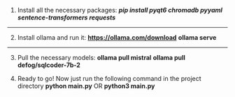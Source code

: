 1. Install all the necessary packages:
***pip install pyqt6 chromadb pyyaml sentence-transformers requests***
---
2. Install ollama and run it:
**https://ollama.com/download**
**ollama serve**
---
3. Pull the necessary models:
**ollama pull mistral**
**ollama pull defog/sqlcoder-7b-2**

4. Ready to go! Now just run the following command in the project directory
**python main.py**
OR
**python3 main.py**